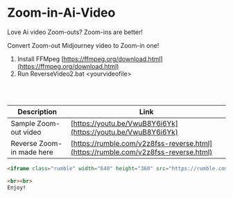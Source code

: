 # Zoom-in-Ai-Video
Love Ai video Zoom-outs? Zoom-ins are better!


Convert Zoom-out Midjourney video to Zoom-in one!

1. Install FFMpeg  [https://ffmpeg.org/download.html](https://ffmpeg.org/download.html)
2. Run ReverseVideo2.bat &lt;yourvideofile&gt;

<br><br>




| Description | Link |
|-------------|------|
| Sample Zoom-out video | [https://youtu.be/VwuB8Y6i6Yk](https://youtu.be/VwuB8Y6i6Yk) |
| Reverse Zoom-in made here     | [https://rumble.com/v2z8fss-reverse.html](https://rumble.com/v2z8fss-reverse.html) |

```html
<iframe class="rumble" width="640" height="360" src="https://rumble.com/embed/v2wn0mu/?pub=2i7fbs" frameborder="0" allowfullscreen></iframe>

<br><br>
Enjoy!

